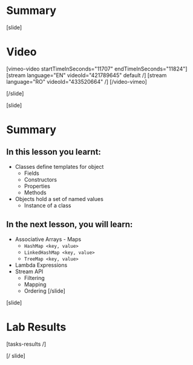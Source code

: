 # Summary


[slide]
# Video

[vimeo-video startTimeInSeconds="11707" endTimeInSeconds="11824"]
[stream language="EN" videoId="421789645" default /]
[stream language="RO" videoId="433520664"  /]
[/video-vimeo]

[/slide]

[slide]
# Summary

## In this lesson you learnt:

- Classes define templates for object 
    - Fields
    - Constructors
    - Properties
    - Methods
- Objects hold a set of named values
    - Instance of a class

## In the next lesson, you will learn:

- Associative Arrays - Maps
    - `HashMap <key, value>`
    - `LinkedHashMap <key, value>`
    - `TreeMap <key, value>`
- Lambda Expressions
- Stream API
    - Filtering
    - Mapping
    - Ordering
[/slide]


[slide]
# Lab Results

[tasks-results /]

[/ slide]
